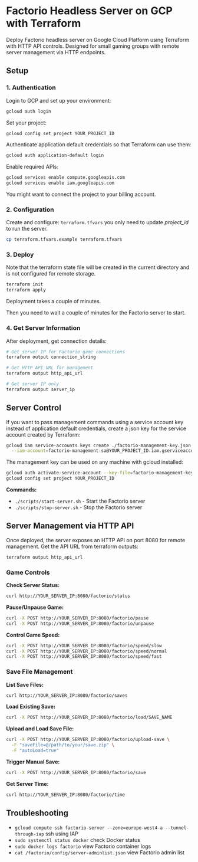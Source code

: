 # Factorio Headless Server on GCP with Terraform

Deploy Factorio headless server on Google Cloud Platform using Terraform with HTTP API controls. Designed for small
gaming groups with remote server management via HTTP endpoints.

## Setup

### 1. Authentication

Login to GCP and set up your environment:

```bash
gcloud auth login
```

Set your project:

```bash
gcloud config set project YOUR_PROJECT_ID
```

Authenticate application default credentials so that Terraform can use them:

```bash
gcloud auth application-default login
```

Enable required APIs:

```bash
gcloud services enable compute.googleapis.com
gcloud services enable iam.googleapis.com
```

You might want to connect the project to your billing account.

### 2. Configuration

Create and configure: `terraform.tfvars` you only need to update _project_id_ to run the server.

```bash
cp terraform.tfvars.example terraform.tfvars
```

### 3. Deploy

Note that the terraform state file will be created in the current directory and is not configured for remote storage.

```bash
terraform init
terraform apply
```

Deployment takes a couple of minutes.

Then you need to wait a couple of minutes for the Factorio server to start.

### 4. Get Server Information

After deployment, get connection details:

```bash
# Get server IP for Factorio game connections
terraform output connection_string

# Get HTTP API URL for management
terraform output http_api_url

# Get server IP only
terraform output server_ip
```

## Server Control

If you want to pass management commands using a service account key instead of application default credentials, create a
json key for the service account created by Terraform:

```bash
gcloud iam service-accounts keys create ./factorio-management-key.json \
  --iam-account=factorio-management-sa@YOUR_PROJECT_ID.iam.gserviceaccount.com 
```

The management key can be used on any machine with gcloud installed:

```bash
gcloud auth activate-service-account --key-file=factorio-management-key.json
gcloud config set project YOUR_PROJECT_ID
```

**Commands:**

- `./scripts/start-server.sh` - Start the Factorio server
- `./scripts/stop-server.sh` - Stop the Factorio server

## Server Management via HTTP API

Once deployed, the server exposes an HTTP API on port 8080 for remote management. Get the API URL from terraform
outputs:

```bash
terraform output http_api_url
```

### Game Controls

**Check Server Status:**

```bash
curl http://YOUR_SERVER_IP:8080/factorio/status
```

**Pause/Unpause Game:**

```bash
curl -X POST http://YOUR_SERVER_IP:8080/factorio/pause
curl -X POST http://YOUR_SERVER_IP:8080/factorio/unpause
```

**Control Game Speed:**

```bash
curl -X POST http://YOUR_SERVER_IP:8080/factorio/speed/slow
curl -X POST http://YOUR_SERVER_IP:8080/factorio/speed/normal
curl -X POST http://YOUR_SERVER_IP:8080/factorio/speed/fast
```

### Save File Management

**List Save Files:**

```bash
curl http://YOUR_SERVER_IP:8080/factorio/saves
```

**Load Existing Save:**

```bash
curl -X POST http://YOUR_SERVER_IP:8080/factorio/load/SAVE_NAME
```

**Upload and Load Save File:**

```bash
curl -X POST http://YOUR_SERVER_IP:8080/factorio/upload-save \
  -F "saveFile=@/path/to/your/save.zip" \
  -F "autoLoad=true"
```

**Trigger Manual Save:**

```bash
curl -X POST http://YOUR_SERVER_IP:8080/factorio/save
```

**Get Server Time:**

```bash
curl http://YOUR_SERVER_IP:8080/factorio/time
```

## Troubleshooting

- `gcloud compute ssh factorio-server --zone=europe-west4-a --tunnel-through-iap` ssh using IAP
- `sudo systemctl status docker` check Docker status
- `sudo docker logs factorio` view Factorio container logs
- `cat /factorio/config/server-adminlist.json` view Factorio admin list
